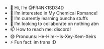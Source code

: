 - 👋 Hi, I’m @FR4NK1SD34D
- 👀 I’m interested in My Chemical Romance!
- 🌱 I’m currently learning buncha stuffs
- 💞️ I’m looking to collaborate on nothing atm
- 📫 How to reach me: discord!
- 😄 Pronouns: He-Him-His-Xey-Xem-Xeirs
- ⚡ Fun fact: im trans :D

<!---
FR4NK1SD34D/FR4NK1SD34D is a ✨ special ✨ repository because its `README.md` (this file) appears on your GitHub profile.
You can click the Preview link to take a look at your changes.
--->

